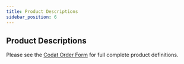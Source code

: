 ```yaml
---
title: Product Descriptions
sidebar_position: 6
---
```


## Product Descriptions

Please see the [Codat Order Form](https://www.codat.io/codat-order-form) for full complete product definitions. 